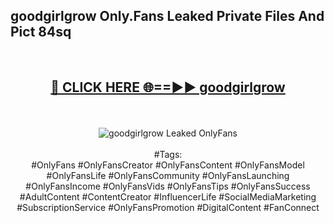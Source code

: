 <h2>goodgirlgrow Only.Fans Leaked Private Files And Pict 84sq</h2>
<br>
<div align="center">
<h2><a href="https://mediafiles.top/goodgirlgrow" rel="nofollow">🔴 CLICK HERE 🌐==►► goodgirlgrow</a></h2>
<br>
<br>
<a href="https://mediafiles.top/goodgirlgrow" rel="nofollow" data-target="animated-image.originalLink"><img src="https://i.ibb.co.com/WyWwxjT/player-gif2.gif" alt="goodgirlgrow Leaked OnlyFans" style="max-width: 100%; display: inline-block;" data-target="animated-image.originalImage"></a>
<br><br>
#Tags:
<br>
#OnlyFans #OnlyFansCreator #OnlyFansContent #OnlyFansModel #OnlyFansLife #OnlyFansCommunity #OnlyFansLaunching #OnlyFansIncome #OnlyFansVids #OnlyFansTips #OnlyFansSuccess #AdultContent #ContentCreator #InfluencerLife #SocialMediaMarketing #SubscriptionService #OnlyFansPromotion #DigitalContent #FanConnect
</div>
<br>